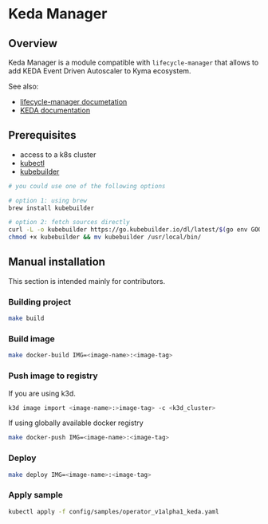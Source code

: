 # Keda Manager

## Overview

Keda Manager is a module compatible with `lifecycle-manager` that allows to add KEDA Event Driven Autoscaler to Kyma ecosystem.

See also:
- [lifecycle-manager documetation](https://github.com/kyma-project/lifecycle-manager)
- [KEDA documentation](https://keda.sh/docs/2.7/concepts/)

## Prerequisites

- access to a k8s cluster
- [kubectl](https://kubernetes.io/docs/tasks/tools/)
- [kubebuilder](https://book.kubebuilder.io/)

```bash
# you could use one of the following options

# option 1: using brew
brew install kubebuilder

# option 2: fetch sources directly
curl -L -o kubebuilder https://go.kubebuilder.io/dl/latest/$(go env GOOS)/$(go env GOARCH)
chmod +x kubebuilder && mv kubebuilder /usr/local/bin/
```

## Manual installation

This section is intended mainly for contributors.

### Building project

```bash
make build
```

### Build image

```bash
make docker-build IMG=<image-name>:<image-tag>
```

### Push image to registry 

If you are using k3d.

```bash
k3d image import <image-name>:>image-tag> -c <k3d_cluster>
```

If using globally available docker registry

```bash
make docker-push IMG=<image-name>:<image-tag>
```

### Deploy

```bash
make deploy IMG=<image-name>:<image-tag>
```

### Apply sample

```bash
kubectl apply -f config/samples/operator_v1alpha1_keda.yaml
```


